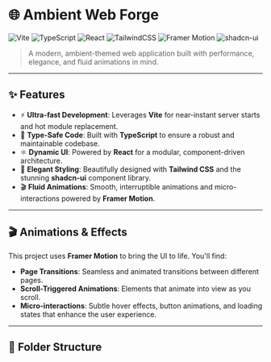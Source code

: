 # 🌐 Ambient Web Forge

![Vite](https://img.shields.io/badge/Vite-%234B5563?style=for-the-badge&logo=vite&logoColor=white)
![TypeScript](https://img.shields.io/badge/TypeScript-%23007ACC?style=for-the-badge&logo=typescript&logoColor=white)
![React](https://img.shields.io/badge/React-%2361DAFB?style=for-the-badge&logo=react&logoColor=black)
![TailwindCSS](https://img.shields.io/badge/TailwindCSS-%2306B6D4?style=for-the-badge&logo=tailwindcss&logoColor=white)
![Framer Motion](https://img.shields.io/badge/Framer%20Motion-%23E10098?style=for-the-badge&logo=framer&logoColor=white)
![shadcn-ui](https://img.shields.io/badge/shadcn--ui-%23333?style=for-the-badge)

> A modern, ambient-themed web application built with performance, elegance, and fluid animations in mind.

---

## ✨ Features

-   ⚡️ **Ultra-fast Development**: Leverages **Vite** for near-instant server starts and hot module replacement.
-   🧠 **Type-Safe Code**: Built with **TypeScript** to ensure a robust and maintainable codebase.
-   ⚛️ **Dynamic UI**: Powered by **React** for a modular, component-driven architecture.
-   🎨 **Elegant Styling**: Beautifully designed with **Tailwind CSS** and the stunning **shadcn-ui** component library.
-   🎬 **Fluid Animations**: Smooth, interruptible animations and micro-interactions powered by **Framer Motion**.

---

## 🎬 Animations & Effects

This project uses **Framer Motion** to bring the UI to life. You'll find:

-   **Page Transitions**: Seamless and animated transitions between different pages.
-   **Scroll-Triggered Animations**: Elements that animate into view as you scroll.
-   **Micro-interactions**: Subtle hover effects, button animations, and loading states that enhance the user experience.

---

## 📁 Folder Structure
